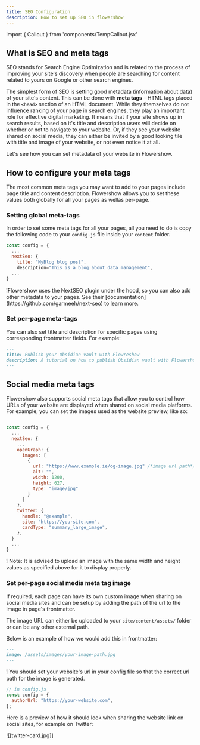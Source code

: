 ```yaml
---
title: SEO Configuration
description: How to set up SEO in flowershow
---
```

import { Callout } from 'components/TempCallout.jsx'

## What is SEO and meta tags

SEO stands for Search Engine Optimization and is related to the process of improving your site's discovery when people are searching for content related to yours on Google or other search engines.

The simplest form of SEO is setting good metadata (information about data) of your site's content. This can be done with **meta tags** - HTML tags placed in the `<head>` section of an HTML document. While they themselves do not influence ranking of your page in search engines, they play an important role for effective digital marketing. It means that if your site shows up in search results, based on it's title and description users will decide on whether or not to navigate to your website. Or, if they see your website shared on social media, they can either be invited by a good looking tile with title and image of your website, or not even notice it at all.

Let's see how you can set metadata of your website in Flowershow.

## How to configure your meta tags

The most common meta tags you may want to add to your pages include page title and content description. Flowershow allows you to set these values both globally for all your pages as wellas per-page.

### Setting global meta-tags

In order to set some meta tags for all your pages, all you need to do is copy the following code to your `config.js` file inside your `content` folder.

```js
const config = {
  ...
  nextSeo: {
    title: "MyBlog blog post",
    description="This is a blog about data management",
  ...
}
```

<Callout>
❕Flowershow uses the NextSEO plugin under the hood, so you can also add other metadata to your pages. See their [documentation](https://github.com/garmeeh/next-seo) to learn more.
</Callout>

### Set per-page meta-tags

You can also set title and description for specific pages using corresponding frontmatter fields. For example:

```md
---
title: Publish your Obsidian vault with Flowreshow
description: A tutorial on how to publish Obsidian vault with Flowershow
---
```

## Social media meta tags

Flowershow also supports social meta tags that allow you to control how URLs of your website are displayed when shared on social media platforms. For example, you can set the images used as the website preview, like so:

```js

const config = {
  ...
  nextSeo: {
    ...
    openGraph: {
      images: [
        {
          url: "https://www.example.ie/og-image.jpg" /*image url path*/,
          alt: "",
          width: 1200,
          height: 627,
          type: "image/jpg"
        }
      ]
    },
    twitter: {
      handle: "@example",
      site: "https://yoursite.com",
      cardType: "summary_large_image",
    },
  }
  ...
}
```

<Callout>
❕ Note: It is advised to upload an image with the same width and height values as specified above for it to display properly.
</Callout>

### Set per-page social media meta tag image

If required, each page can have its own custom image when sharing on social media sites and can be setup by adding the path of the url to the image in page's frontmatter.

The image URL can either be uploaded to your `site/content/assets/` folder or can be any other external path.

Below is an example of how we would add this in frontmatter:

```markdown
---
image: /assets/images/your-image-path.jpg
---
```

<Callout>
❕ You should set your website's url in your config file so that the correct url path for the image is generated.
</Callout>

```js
// in config.js
const config = {
  authorUrl: "https://your-website.com",
};
```

Here is a preview of how it should look when sharing the website link on social sites, for example on Twitter:

![[twitter-card.jpg]]
